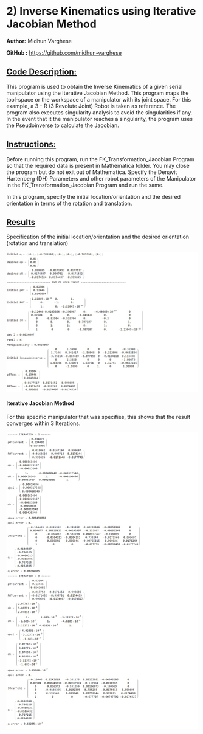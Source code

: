 # 2) Inverse Kinematics using Iterative Jacobian Method
**Author:** Midhun Varghese  

**GitHub :** https://github.com/midhun-varghese   



## <u>**Code Description:**</u> 

This program is used to obtain the Inverse Kinematics of a given serial manipulator using the Iterative Jacobian Method. This program maps the tool-space or the workspace of a manipulator with its joint space. For this example, a 3 - R (3 Revolute Joint) Robot is taken as reference.  The program also executes singularity analysis to avoid the singularities if any. In the event that it the manipulator reaches a singularity, the program uses the Pseudoinverse to calculate the Jacobian.  



## **<u>Instructions:</u>**

Before running this program, run the FK_Transformation_Jacobian Program so that the required data is present in Mathematica folder. You may close the program but do not exit out of Mathematica. Specify the Denavit Hartenberg (DH) Parameters and other robot parameters of the Manipulator in the FK_Transformation_Jacobian Program and run the same. 

In this program, specify the initial location/orientation and the desired orientation in terms of the rotation and translation. 



## **<u>Results</u>**

Specification of the initial location/orientation and the desired orientation (rotation and translation)

![img](Images/Result1.jpg)







#### Iterative Jacobian Method

For this specific manipulator that was specifies, this shows that the result converges within 3 Iterations.

![img](Images/Result2.jpg)

